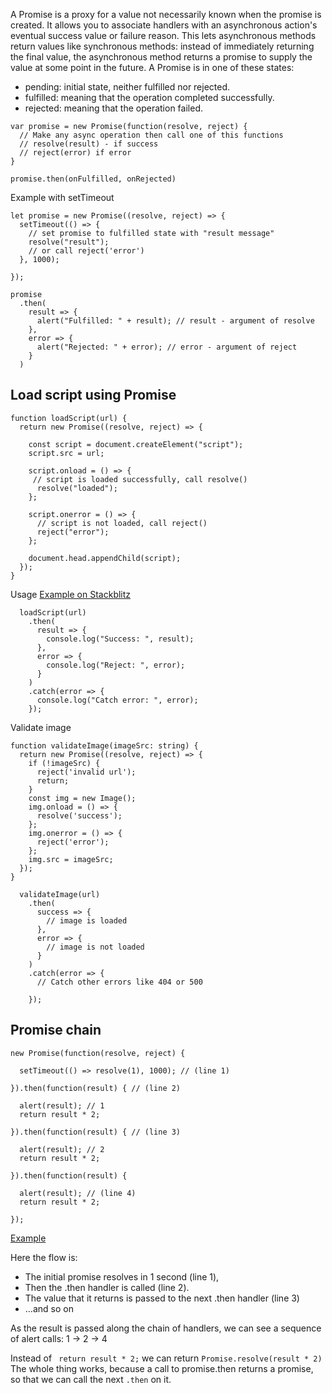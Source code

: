A Promise is a proxy for a value not necessarily known when the promise is created. 
It allows you to associate handlers with an asynchronous action's eventual success value or failure reason. This lets asynchronous methods return values like synchronous methods: instead of immediately returning the final value, the asynchronous method returns a promise to supply the value at some point in the future.
A Promise is in one of these states:

* pending: initial state, neither fulfilled nor rejected.
* fulfilled: meaning that the operation completed successfully.
* rejected: meaning that the operation failed.

```
var promise = new Promise(function(resolve, reject) {
  // Make any async operation then call one of this functions
  // resolve(result) - if success 
  // reject(error) if error
}

promise.then(onFulfilled, onRejected)
```


Example with setTimeout
```
let promise = new Promise((resolve, reject) => {
  setTimeout(() => {
    // set promise to fulfilled state with "result message"
    resolve("result");
    // or call reject('error')
  }, 1000);

});

promise
  .then(
    result => {
      alert("Fulfilled: " + result); // result - argument of resolve
    },
    error => {
      alert("Rejected: " + error); // error - argument of reject
    }
  )

```
## Load script using Promise
```
function loadScript(url) {
  return new Promise((resolve, reject) => {

    const script = document.createElement("script");
    script.src = url;

    script.onload = () => {
     // script is loaded successfully, call resolve()
      resolve("loaded");
    };

    script.onerror = () => {
      // script is not loaded, call reject()
      reject("error");
    };

    document.head.appendChild(script);
  });
}
```

Usage [Example on Stackblitz](https://stackblitz.com/edit/t-promise?embed=1&file=index.ts)

```
  loadScript(url)
    .then(
      result => {
        console.log("Success: ", result);
      },
      error => {
        console.log("Reject: ", error);
      }
    )
    .catch(error => {
      console.log("Catch error: ", error);
    });
```

Validate image
```
function validateImage(imageSrc: string) {
  return new Promise((resolve, reject) => {
    if (!imageSrc) {
      reject('invalid url');
      return;
    }
    const img = new Image();
    img.onload = () => {
      resolve('success');
    };
    img.onerror = () => {
      reject('error');
    };
    img.src = imageSrc;
  });
}

  validateImage(url)
    .then(
      success => {
        // image is loaded
      },
      error => {
        // image is not loaded
      }
    )
    .catch(error => {
      // Catch other errors like 404 or 500
      
    });

```

## Promise chain

```
new Promise(function(resolve, reject) {

  setTimeout(() => resolve(1), 1000); // (line 1)

}).then(function(result) { // (line 2)

  alert(result); // 1
  return result * 2;

}).then(function(result) { // (line 3)

  alert(result); // 2
  return result * 2;

}).then(function(result) {

  alert(result); // (line 4)
  return result * 2;

});
```
[Example](https://stackblitz.com/edit/t-promise2?embed=1&file=index.ts)

Here the flow is:

- The initial promise resolves in 1 second (line 1),
- Then the .then handler is called (line 2).
- The value that it returns is passed to the next .then handler (line 3)
- …and so on

As the result is passed along the chain of handlers, we can see a sequence of alert calls: 1 → 2 → 4

Instead of ` return result * 2;` we can return `Promise.resolve(result * 2)`
The whole thing works, because a call to promise.then returns a promise, so that we can call the next `.then` on it.

